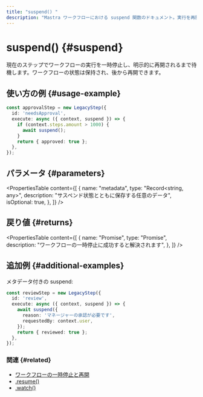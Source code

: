 ```yaml
---
title: "suspend() "
description: "Mastra ワークフローにおける suspend 関数のドキュメント。実行を再開するまで処理を一時停止します。"
---
```


# suspend() \{#suspend\}

現在のステップでワークフローの実行を一時停止し、明示的に再開されるまで待機します。ワークフローの状態は保持され、後から再開できます。

## 使い方の例 \{#usage-example\}

```typescript
const approvalStep = new LegacyStep({
  id: 'needsApproval',
  execute: async ({ context, suspend }) => {
    if (context.steps.amount > 1000) {
      await suspend();
    }
    return { approved: true };
  },
});
```

## パラメータ \{#parameters\}

<PropertiesTable
  content={[
{
name: "metadata",
type: "Record<string, any>",
description: "サスペンド状態とともに保存する任意のデータ",
isOptional: true,
},
]}
/>

## 戻り値 \{#returns\}

<PropertiesTable
  content={[
{
name: "Promise<void>",
type: "Promise",
description: "ワークフローの一時停止に成功すると解決されます",
},
]}
/>

## 追加例 \{#additional-examples\}

メタデータ付きの suspend:

```typescript
const reviewStep = new LegacyStep({
  id: 'review',
  execute: async ({ context, suspend }) => {
    await suspend({
      reason: 'マネージャーの承認が必要です',
      requestedBy: context.user,
    });
    return { reviewed: true };
  },
});
```

### 関連 \{#related\}

* [ワークフローの一時停止と再開](/docs/examples/workflows_legacy/suspend-and-resume)
* [.resume()](./resume)
* [.watch()](./watch)